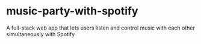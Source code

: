 # music-party-with-spotify
A full-stack web app that lets users listen and control music with each other simultaneously with Spotify
